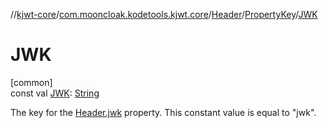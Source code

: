 //[kjwt-core](../../../../index.md)/[com.mooncloak.kodetools.kjwt.core](../../index.md)/[Header](../index.md)/[PropertyKey](index.md)/[JWK](-j-w-k.md)

# JWK

[common]\
const val [JWK](-j-w-k.md): [String](https://kotlinlang.org/api/latest/jvm/stdlib/kotlin/-string/index.html)

The key for the [Header.jwk](../jwk.md) property. This constant value is equal to &quot;jwk&quot;.
